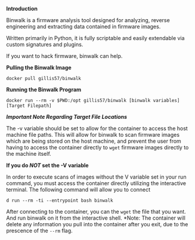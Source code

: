 **Introduction**

Binwalk is a firmware analysis tool designed for analyzing, reverse engineering and extracting data contained in firmware images.

Written primarily in Python, it is fully scriptable and easily extendable via custom signatures and plugins.

If you want to hack firmware, binwalk can help.

**Pulling the  Binwalk Image**

    docker pull gillis57/binwalk

**Running the Binwalk Program**

    docker run --rm -v $PWD:/opt gillis57/binwalk [binwalk variables] [Target Filepath]
    


***Important Note Regarding Target File Locations***

The -v variable should be set to allow for the container to access the host machine file paths. This will allow for binwalk to scan firmware images which are being stored on the host machine, and prevent the user from having to access the container directly to `wget` firmware images directly to the machine itself. 

**If you do *NOT* set the -V variable**

In order to execute scans of images without the V variable set in your run command, you must access the container directly utilizing the interactive terminal. The following command will allow you to connect

    d run --rm -ti --entrypoint bash binwalk 
    
After connecting to the container, you can the `wget` the  file that you want. And run binwalk on it from the interactive shell.
*Note: The container will delete any information you pull into the container after you exit, due to the prescence of the `--rm` flag. 
